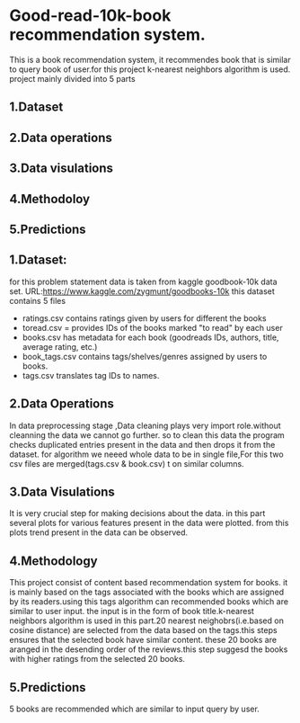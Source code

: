 # Good-read-10k-book recommendation system.

This is a book recommendation system, it recommendes book that is similar to query book of user.for this project k-nearest neighbors algorithm is used.
project mainly divided into 5 parts

## 1.Dataset
## 2.Data operations
## 3.Data visulations
## 4.Methodoloy
## 5.Predictions

## 1.Dataset:
for this problem statement data is taken from kaggle goodbook-10k data set. URL:https://www.kaggle.com/zygmunt/goodbooks-10k
this dataset contains 5 files
* ratings.csv contains ratings given by users for different the books
* toread.csv = provides IDs of the books marked "to read" by each user
* books.csv has metadata for each book (goodreads IDs, authors, title, average rating, etc.)
* book_tags.csv contains tags/shelves/genres assigned by users to books. 
* tags.csv translates tag IDs to names.

## 2.Data Operations
In data preprocessing stage ,Data cleaning plays very import role.without cleanning the data we cannot go further. so to clean this data the program checks duplicated entries present in the data and then drops it from the dataset.
for algorithm we neeed whole data to be in single file,For this two csv files are merged(tags.csv & book.csv) t on similar columns.

## 3.Data Visulations
It is very crucial step for making decisions about the data. in this part several plots for various features present in the data were plotted. from this plots trend  present in the data can be observed.

## 4.Methodology
This project consist of  content based recommendation system for books. it is mainly based on  the tags associated with the books which are assigned by its readers.using this tags algorithm can recommended  books which are similar to user input. the input is in the form of book title.k-nearest neighbors algorithm is used in this part.20 nearest neighobrs(i.e.based on cosine distance) are selected from the data based on the tags.this steps ensures that the selected book have similar content. these 20 books are aranged in the desending order of the reviews.this step suggesd the books with higher ratings from the selected 20 books.  

## 5.Predictions
 5 books are recommended which are similar to input query by user. 
